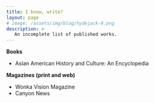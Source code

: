 ```yaml
---
title: I know, write?
layout: page
# image: /assets/img/blog/hydejack-8.png
description: >
   An incomplete list of published works.
---
```


**Books**
- Asian American History and Culture: An Encyclopedia

**Magazines (print and web)**
- Wonka Vision Magazine
- Canyon News
